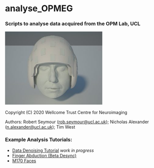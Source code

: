 # analyse_OPMEG
### Scripts to analyse data acquired from the OPM Lab, UCL

![opm](./old/opm_image.jpg)

Copyright (C) 2020 Wellcome Trust Centre for Neuroimaging

Authors:  Robert Seymour      (rob.seymour@ucl.ac.uk);
          Nicholas Alexander  (n.alexander@ucl.ac.uk);
          Tim West
          
### Example Analysis Tutorials:
- [Data Denoising Tutorial](./test_scripts/denoise_tutorial.ipynb) *work in progress*
- [Finger Abduction (Beta Desync)](./test_scripts/test_motor_data.ipynb)
- [M170 Faces](./test_scripts/html/M170_pipeline.html)
